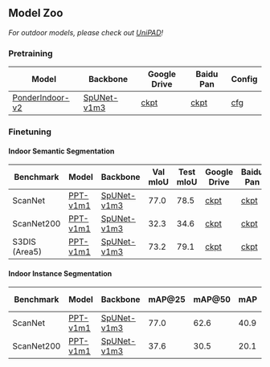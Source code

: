 ## Model Zoo

*For outdoor models, please check out [UniPAD](https://github.com/Nightmare-n/UniPAD)!*

### Pretraining

Model | Backbone | Google Drive | Baidu Pan | Config
----- | ----- | -----| ----- | -----
[PonderIndoor-v2](../ponder/models/ponder/ponder_indoor_base.py) | [SpUNet-v1m3](../ponder/models/sparse_unet/spconv_unet_v1m3_pdnorm.py) | [ckpt](https://drive.google.com/file/d/1oFHhr6YPZwgUCtn0y9M6zAHL7XNkmpVM/view?usp=sharing) | [ckpt](https://pan.baidu.com/s/1mF5BdjvS2DDjFrqntm-kYA?pwd=soin) | [cfg](../configs/scannet/pretrain-ponder-ppt-v1m1-0-sc-s3-st-spunet.py)

### Finetuning
#### Indoor Semantic Segmentation

Benchmark | Model | Backbone | Val mIoU | Test mIoU | Google Drive | Baidu Pan | Config
----- | ----- | ----- | ----- | ----- | ----- | ----- | -----
ScanNet | [PPT-v1m1](../ponder/models/point_prompt_training/point_prompt_training_v1m1_language_guided.py) | [SpUNet-v1m3](../ponder/models/sparse_unet/spconv_unet_v1m3_pdnorm.py) | 77.0 | 78.5 | [ckpt](https://drive.google.com/file/d/16RhUSJDxtsS7Z_FeRJwk0L3q7Dt-LN1A/view?usp=sharing) | [ckpt](https://pan.baidu.com/s/1l0_k0h9fvnI38By6bSdijQ?pwd=wks7) | [cfg](../configs/scannet/semseg-ppt-v1m1-0-sc-s3-st-spunet-lovasz-ft.py)
ScanNet200 | [PPT-v1m1](../ponder/models/point_prompt_training/point_prompt_training_v1m1_language_guided.py) | [SpUNet-v1m3](../ponder/models/sparse_unet/spconv_unet_v1m3_pdnorm.py) | 32.3 | 34.6 | [ckpt](https://drive.google.com/file/d/1d_we6SsNJLDeRc1LepZwcOCgOGJy11rr/view?usp=sharing) | [ckpt](https://pan.baidu.com/s/1fvH5wA60wl2In0BaUMuFOw?pwd=3ron) | [cfg](../configs/scannet200/semseg-ppt-v1m1-0-spunet-lovasz-ft.py)
S3DIS (Area5) | [PPT-v1m1](../ponder/models/point_prompt_training/point_prompt_training_v1m1_language_guided.py) | [SpUNet-v1m3](../ponder/models/sparse_unet/spconv_unet_v1m3_pdnorm.py) | 73.2 | 79.1 | [ckpt](https://drive.google.com/file/d/1GZgfxWJC9hNEHKV30t3PuIZMmTXngHXg/view?usp=sharing) | [ckpt](https://pan.baidu.com/s/1KJ-PwvROofcGeTzkKdsXCQ?pwd=bbaa) | [cfg](../configs/s3dis/semseg-ppt-v1m1-0-s3-sc-st-spunet-lovasz-ft.py)

#### Indoor Instance Segmentation
Benchmark | Model | Backbone | mAP@25 | mAP@50 | mAP | Google Drive | Baidu Pan | Config
----- | ----- | ----- | ----- | ----- | ----- | ----- | ----- | -----
ScanNet | [PPT-v1m1](../ponder/models/point_prompt_training/point_prompt_training_v1m1_language_guided.py) | [SpUNet-v1m3](../ponder/models/sparse_unet/spconv_unet_v1m3_pdnorm.py) | 77.0 | 62.6 | 40.9 | [ckpt](https://drive.google.com/file/d/15tjsGY6bgZiQSXJel7yywzdYBDrpystk/view?usp=sharing) | [ckpt](https://pan.baidu.com/s/10BifGbWQ6CW_FcAnaw-XQg?pwd=jmd9) | [cfg](../configs/scannet/insseg-ppt-v1m1-0-pointgroup-spunet-ft.py)
ScanNet200 | [PPT-v1m1](../ponder/models/point_prompt_training/point_prompt_training_v1m1_language_guided.py) | [SpUNet-v1m3](../ponder/models/sparse_unet/spconv_unet_v1m3_pdnorm.py) | 37.6| 30.5 | 20.1 | [ckpt](https://drive.google.com/file/d/1MVC2xSgXqbFDzIlni1KyPT28thbAIwm6/view?usp=sharing) | [ckpt](https://pan.baidu.com/s/1MbCPJEWbgOOmoB3riCEfcg?pwd=6pm0) | [cfg](../configs/scannet200/insseg-ppt-v1m1-0-pointgroup-spunet-ft.py)

